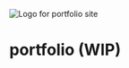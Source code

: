 ![Logo for portfolio site](https://user-images.githubusercontent.com/57053268/126855747-fd992201-69da-49e0-8470-bccba5992792.png)

# portfolio (WIP)
